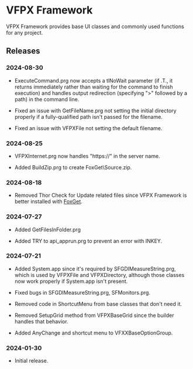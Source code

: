# VFPX Framework

VFPX Framework provides base UI classes and commonly used functions for any project.

## Releases

### 2024-08-30

* ExecuteCommand.prg now accepts a tlNoWait parameter (if .T., it returns immediately rather than waiting for the command to finish execution) and handles output redirection (specifying ">" followed by a path) in the command line.

* Fixed an issue with GetFileName.prg not setting the initial directory properly if a fully-qualified path isn't passed for the filename.

* Fixed an issue with VFPXFile not setting the default filename.

### 2024-08-25

* VFPXInternet.prg now handles "https://" in the server name.

* Added BuildZip.prg to create FoxGet\Source.zip.

### 2024-08-18

* Removed Thor Check for Update related files since VFPX Framework is better installed with [FoxGet](https://github.com/doughennig/foxget).

### 2024-07-27

* Added GetFilesInFolder.prg

* Added TRY to api_apprun.prg to prevent an error with INKEY.

### 2024-07-21

* Added System.app since it's required by SFGDIMeasureString.prg, which is used by VFPXFile and VFPXDirectory, although those classes now work properly if System.app isn't present.

* Fixed bugs in SFGDIMeasureString.prg, SFMonitors.prg.

* Removed code in ShortcutMenu from base classes that don't need it.

* Removed SetupGrid method from VFPXBaseGrid since the builder handles that behavior.

* Added AnyChange and shortcut menu to VFXXBaseOptionGroup.

### 2024-01-30

* Initial release.
